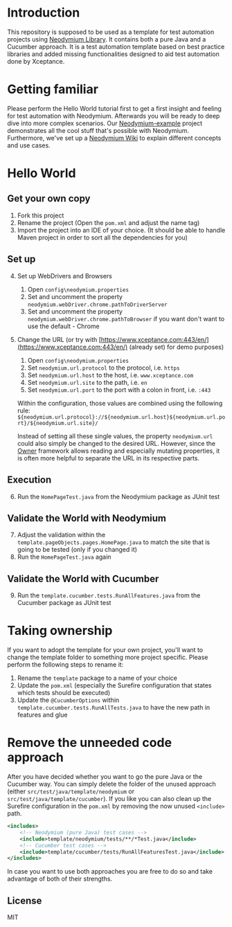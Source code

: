 # Introduction
This repository is supposed to be used as a template for test automation projects using [Neodymium Library](https://github.com/Xceptance/neodymium-library). It contains both a pure Java and a Cucumber approach. It is a test automation template based on best practice libraries and added missing functionalities designed to aid test automation done by Xceptance.

# Getting familiar
Please perform the Hello World tutorial first to get a first insight and feeling for test automation with Neodymium.
Afterwards you will be ready to deep dive into more complex scenarios. 
Our [Neodymium-example](https://github.com/Xceptance/neodymium-example) project demonstrates all the cool stuff that's possible with Neodymium.
Furthermore, we've set up a [Neodymium Wiki](https://github.com/Xceptance/neodymium-library/wiki) to explain different concepts and use cases. 

# Hello World
## Get your own copy
1. Fork this project
2. Rename the project (Open the `pom.xml` and adjust the name tag)
3. Import the project into an IDE of your choice. (It should be able to handle Maven project in order to sort all the dependencies for you)

## Set up
4. Set up WebDrivers and Browsers
   1. Open `config\neodymium.properties`
   2. Set and uncomment the property `neodymium.webDriver.chrome.pathToDriverServer`
   3. Set and uncomment the property `neodymium.webDriver.chrome.pathToBrowser` if you want don't want to use the default - Chrome
5. Change the URL (or try with [https://www.xceptance.com:443/en/](https://www.xceptance.com:443/en/) (already set) for demo purposes)
   1. Open `config\neodymium.properties`
   2. Set `neodymium.url.protocol` to the protocol, i.e. `https`
   3. Set `neodymium.url.host` to the host, i.e. `www.xceptance.com`
   4. Set `neodymium.url.site` to the path, i.e. `en`
   5. Set `neodymium.url.port` to the port with a colon in front, i.e. `:443`
   
   Within the configuration, those values are combined using the following rule: `${neodymium.url.protocol}://${neodymium.url.host}${neodymium.url.port}/${neodymium.url.site}/`
   
   Instead of setting all these single values, the property `neodymium.url` could also simply be changed to the desired URL. However, since the [Owner](http://owner.aeonbits.org/) framework allows reading and especially mutating properties, it is often more helpful to separate the URL in its respective parts.


## Execution
6. Run the `HomePageTest.java` from the Neodymium package as JUnit test

## Validate the World with Neodymium 
7. Adjust the validation within the `template.pageObjects.pages.HomePage.java` to match the site that is going to be tested (only if you changed it)
8. Run the `HomePageTest.java` again

## Validate the World with Cucumber
9. Run the `template.cucumber.tests.RunAllFeatures.java` from the Cucumber package as JUnit test

# Taking ownership 
If you want to adopt the template for your own project, you'll want to change the template folder to something more project specific.
Please perform the following steps to rename it:
1. Rename the `template` package to a name of your choice
2. Update the `pom.xml` (especially the Surefire configuration that states which tests should be executed)
3. Update the `@CucumberOptions` within `template.cucumber.tests.RunAllTests.java` to have the new path in features and glue

# Remove the unneeded code approach
After you have decided whether you want to go the pure Java or the Cucumber way. You can simply delete the folder of the unused approach (either `src/test/java/template/neodymium` or `src/test/java/template/cucumber`).
If you like you can also clean up the Surefire configuration in the `pom.xml` by removing the now unused `<include>` path.

```XML
<includes>
    <!-- Neodymium (pure Java) test cases -->
    <include>template/neodymium/tests/**/*Test.java</include>
    <!-- Cucumber test cases -->
    <include>template/cucumber/tests/RunAllFeaturesTest.java</include>
</includes>
```

In case you want to use both approaches you are free to do so and take advantage of both of their strengths.

## License
MIT

